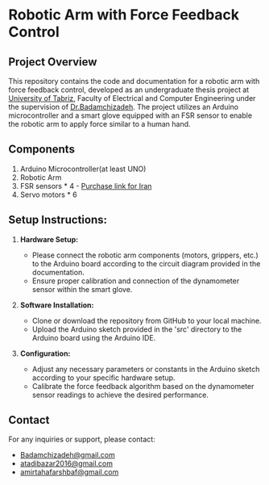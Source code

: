 # Robotic Arm with Force Feedback Control



## Project Overview

This repository contains the code and documentation for a robotic arm with force feedback control, developed as an undergraduate thesis project at [University of Tabriz](https://tabrizu.ac.ir/en), Faculty of Electrical and Computer Engineering under the supervision of [Dr.Badamchizadeh](https://scholar.google.com/citations?user=edtNtXAAAAAJ&hl=en). The project utilizes an Arduino microcontroller and a smart glove equipped with an FSR sensor to enable the robotic arm to apply force similar to a human hand.



## Components

1. Arduino Microcontroller(at least UNO)
2. Robotic Arm
3. FSR sensors * 4  - [Purchase link for Iran](https://thecaferobot.com/store/forse-sensitive-resistor-fsr-402)
4. Servo motors * 6



## Setup Instructions:

1. **Hardware Setup:**
   - Please connect the robotic arm components (motors, grippers, etc.) to the Arduino board according to the circuit diagram provided in the documentation.
   - Ensure proper calibration and connection of the dynamometer sensor within the smart glove.

2. **Software Installation:**
   - Clone or download the repository from GitHub to your local machine.
   - Upload the Arduino sketch provided in the 'src' directory to the Arduino board using the Arduino IDE.

3. **Configuration:**
   - Adjust any necessary parameters or constants in the Arduino sketch according to your specific hardware setup.
   - Calibrate the force feedback algorithm based on the dynamometer sensor readings to achieve the desired performance.




## Contact

For any inquiries or support, please contact:
- [Badamchizadeh@gmail.com](https://Badamchizadeh@gmail.com)
- [atadibazar2016@gmail.com](https://atadibazar2016@gmail.com)
- [amirtahafarshbaf@gmail.com](https://amirtahafarshbaf@gmail.com)



